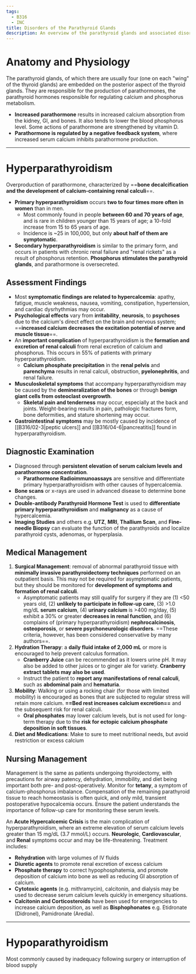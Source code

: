 ```yaml
---
tags:
  - B316
  - INC
title: Disorders of the Parathyroid Glands
description: An overview of the parathyroid glands and associated disorders (hyperparathyroidism, hypoparathyroidism)
---
```

# Anatomy and Physiology
The parathyroid glands, of which there are usually four (one on each "wing" of the thyroid glands) are embedded on the posterior aspect of the thyroid glands. They are responsible for the production of parathormones, the parathyroid hormones responsible for regulating calcium and phosphorus metabolism.
- **Increased parathormone** results in increased calcium absorption from the kidney, GI, and bones. It also tends to lower the blood phosphorus level. Some actions of parathormone are strengthened by vitamin D.
- **Parathormone is regulated by a negative feedback system**, where increased serum calcium inhibits parathormone production.
___
# Hyperparathyroidism
Overproduction of parathormone, characterized by ==**bone decalcification and the development of calcium-containing renal calculi**==.
- **Primary hyperparathyroidism** occurs **two to four times more often in women** than in men.
	- Most commonly found in people **between 60 and 70 years of age**, and is rare in children younger than 15 years of age; a 10-fold increase from 15 to 65 years of age.
	- Incidence is ~25 in 100,000, but only **about half of them are symptomatic**.
- **Secondary hyperparathyroidism** is similar to the primary form, and occurs in patients with chronic renal failure and "renal rickets" as a result of phosphorus retention. **Phosphorus stimulates the parathyroid glands**, and parathormone is oversecreted.
## Assessment Findings
- Most **symptomatic findings are related to hypercalcemia**: apathy, fatigue, muscle weakness, nausea, vomiting, constipation, hypertension, and cardiac dysrhythmias may occur.
- **Psychological effects** vary from **irritability**, **neurosis**, to **psychoses** due to the calcium's direct effect on the brain and nervous system; ==**increased calcium decreases the excitation potential of nerve and muscle tissue**==.
- An **important complication** of hyperparathyroidism is the **formation and excretion of renal calculi** from renal excretion of calcium and phosphorus. This occurs in 55% of patients with primary hyperparathyroidism.
	- **Calcium phosphate precipitation** in the **renal pelvis** and **parenchyma** results in renal calculi, obstruction, **pyelonephritis**, and renal failure.
- **Musculoskeletal symptoms** that accompany hyperparathyroidism may be caused by the **demineralization of the bones** or through **benign giant cells from osteoclast overgrowth**.
	- **Skeletal pain and tenderness** may occur, especially at the back and joints. Weight-bearing results in pain, pathologic fractures form, bone deformities, and stature shortening may occur.
- **Gastrointestinal symptoms** may be mostly caused by incidence of [[B316/02-3|peptic ulcers]] and [[B316/04-6|pancreatitis]] found in hyperparathyroidism.
## Diagnostic Examination
- Diagnosed through **persistent elevation of serum calcium levels and parathormone concentration**.
	- **Parathormone Radioimmunoassays** are sensitive and differentiate primary hyperparathyroidism with other causes of hypercalcemia.
- **Bone scans** or x-rays are used in advanced disease to determine bone changes.
- **Double-antibody Parathyroid Hormone Test** is used to **differentiate primary hyperparathyroidism** and **malignancy** as a cause of hypercalcemia.
- **Imaging Studies** and others e.g. **UTZ**, **MRI**, **Thallium Scan**, and **Fine-needle Biopsy** can evaluate the function of the parathyroids and localize parathyroid cysts, adenomas, or hyperplasia.
## Medical Management
1. **Surgical Management**: removal of abnormal parathyroid tissue with **minimally invasive parathyroidectomy techniques** performed on an outpatient basis. This may not be required for asymptomatic patients, but they should be monitored for **development of symptoms and formation of renal calculi**.
	- Asymptomatic patients may still qualify for surgery if they are (1) <50 years old, (2) **unlikely to participate in follow-up care**, (3) >1.0 mg/dL **serum calcium**, (4) **urinary calcium** is >400 mg/day, (5) exhibit a 30% or greater **decreases in renal function**, and (6) complains of (primary hyperparathyroidism) **nephrocalcinosis**, **osteoporosis**, or **severe psychoneurologic disorders**. ==These criteria, however, has been considered conservative by many authors==.
2. **Hydration Therapy**: a **daily fluid intake of 2,000 mL** or more is encouraged to help prevent calculus formation.
	- **Cranberry Juice** can be recommended as it lowers urine pH. It may also be added to other juices or to ginger ale for variety. **Cranberry extract tablets may also be used**.
	- Instruct the patient to **report any manifestations of renal calculi**, such as **abdominal pain** and **hematuria**.
3. **Mobility**: Walking or using a rocking chair (for those with limited mobility) is encouraged as bones that are subjected to regular stress will retain more calcium. **==Bed rest increases calcium excretion==** and the subsequent risk for renal calculi.
	- **Oral phosphates** may lower calcium levels, but is not used for long-term therapy due to the **risk for ectopic calcium phosphate deposition in soft tissues**.
4. **Diet and Medications**: Make to sure to meet nutritional needs, but avoid restriction or excess calcium
## Nursing Management
Management is the same as patients undergoing thyroidectomy, with precautions for airway patency, dehydration, immobility, and diet being important both pre- and post-operatively. Monitor for **tetany**, a symptom of calcium-phosphorus imbalance. Compensation of the remaining parathyroid tissue to reach homeostasis is often quick, and only mild, transient postoperative hypocalcemia occurs. Ensure the patient understands the importance of follow-up care for monitoring these serum levels.

An **Acute Hypercalcemic Crisis** is the main complication of hyperparathyroidism, where an extreme elevation of serum calcium levels greater than 15 mg/dL (3.7 mmol/L) occurs. **Neurologic**, **Cardiovascular**, and **Renal** symptoms occur and may be life-threatening. Treatment includes:
- **Rehydration** with large volumes of IV fluids
- **Diuretic agents** to promote renal excretion of excess calcium
- **Phosphate therapy** to correct hypophosphatemia, and promote deposition of calcium into bone as well as reducing GI absorption of calcium.
- **Cytotoxic agents** (e.g. mithramycin), calcitonin, and dialysis may be used to decrease serum calcium levels quickly in emergency situations.
- **Calcitonin and Corticosteroids** have been used for emergencies to increase calcium deposition, as well as **Bisphophonates** e.g. Etidronate (Didronel), Pamidronate (Aredia).
___
# Hypoparathyroidism
Most commonly caused by inadequacy following surgery or interruption of blood supply